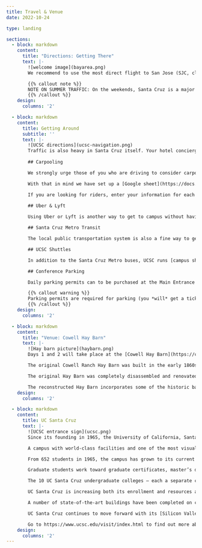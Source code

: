 ```yaml
---
title: Travel & Venue
date: 2022-10-24

type: landing

sections:
  - block: markdown
    content:
      title: "Directions: Getting There"
      text: |-
        ![welcome image](bayarea.png)
        We recommend to use the most direct flight to San Jose (SJC, closest), San Francisco (SFO), or Oakland (OAK) International Airports and then rent a car to get to Santa Cruz. Google Maps does a reasonable job finding the fastest route to Santa Cruz. However, the best routes and driving times can vary significantly depending on day of week and time of day. So when you plan your trip in advance, we recommend Google Maps or similar service with a “Depart at” and “Arrive by” functionality. Also, during your trip watch for new route recommendations due to accidents to avoid significant traffic delays.

        {{% callout note %}}
        NOTE ON SUMMER TRAFFIC: On the weekends, Santa Cruz is a major destination for travelers from the San Francisco Bay Area, and traffic on Highway 17 through the Santa Cruz Mountains from San Jose to Santa Cruz can be extremely congested. If you are driving and arrive on a weekend, please be aware that until about 1:00 or 2:00pm each day, it could take over 2 hours to reach Santa Cruz from San Jose.
        {{% /callout %}}
    design:
      columns: '2'

  - block: markdown
    content:
      title: Getting Around
      subtitle: ''
      text: |-
        ![UCSC directions](ucsc-navigation.png)
        Traffic is also heavy in Santa Cruz itself. Your hotel concierge should be able to suggests good ways to get around town without having to drive and park.
        
        ## Carpooling

        We strongly urge those of you who are driving to consider carpooling with other attendees. Traffic, even in summer, can be heavy on campus and it might be easier and simpler to carpool wherever possible.

        With that in mind we have set up a [Google sheet](https://docs.google.com/spreadsheets/d/1sq768MlMwVqDscfSLPiimppUtnYWljdtNDwQpCmNHyo/edit?usp=sharing) where you can sign up to offer a ride or request a ride.

        If you are looking for riders, enter your information for each day in the green “Looking for Riders” sections on the list. If you are looking for a driver, then enter your information for each day in the blue “Looking for Drivers” sections on the list.
        
        ## Uber & Lyft

        Using Uber or Lyft is another way to get to campus without having to find parking.

        ## Santa Cruz Metro Transit

        The local public transportation system is also a fine way to get around and has regularly scheduled buses with multiple stops on UC Santa Cruz campus, including "UCSC - Main Gate" which is a short walk to the Hay Barn where the conference takes place on Days 1 and 2, and "Science Hill (UCSC)" which is a short walk to Engineering 2 where the tutorials and workshops on Day 3 are located. It costs $2 cash (need to have exact amount) for one ride. You can also order and buy passes [online](https://scmtd.square.site/) ([Fares](https://www.scmtd.com/en/fares/fares), [Map](https://www.scmtd.com/en/routes/schedule/map), [Schedule](https://www.scmtd.com/en/routes/schedule)).

        ## UCSC Shuttles

        In addition to the Santa Cruz Metro buses, UCSC runs [campus shuttle buses](https://taps.ucsc.edu/buses-shuttles/campus-shuttles.html). The shuttles (aka “UCSC Loop Bus”) are free and useful for getting around within campus ([Map and Schedule](https://taps.ucsc.edu/pdf/campus-transit-schedule-11x17.pdf)). For Days 1 and 2 the bus stop closest to the Hay Barn is "Lower Campus". On Day 3 the bus stop closest to the tutorials and workshops is “Science Hill”, the one closest to Physical Sciences and Jack Baskin Engineering buildings near the upper left of the map. Buses operate in both directions and both directions are about the same distance between the campus main entrance and the Science Hill (for buses going the clockwise direction, use the "Barn Theater" bus stop across the street from the "Main Entrance" bus stop).

        ## Conference Parking

        Daily parking permits can to be purchased at the Main Entrance Kiosk (map coordinates M-7, see [campus parking map](https://taps.ucsc.edu/pdf/parking-map.pdf)) or the TAPS Sales Office (L-7). For Days 1 and 2, there is a small number of parking spaces available across the Hay Barn at parking lots 115 and 116 (L-8). Lot 116 also has a few parking spaces that can be paid for via the [ParkMobile app](https://parkmobile.io/) (also useful for parking in downtown Santa Cruz).  For Day 3, Google Maps driving directions are available for “UCSC Core West Structure” (Lot 112, map coordinates C-4). 

        {{% callout warning %}}
        Parking permits are required for parking (you *will* get a ticket if you do not display one)
        {{% /callout %}}
    design:
      columns: '2'

  - block: markdown
    content:
      title: "Venue: Cowell Hay Barn"
      text: |-
        ![Hay barn picture](haybarn.png)
        Days 1 and 2 will take place at the [Cowell Hay Barn](https://cowellhaybarn.ucsc.edu).  

        The original Cowell Ranch Hay Barn was built in the early 1860s as part of the Cowell Lime Works operation. The Hay Barn was an integral part of the Cowell Ranch, housing feed and the animals that hauled logs, limestone, and finished lime. Today the Hay Barn and the many nearby historic structures from the lime works period are part of the Cowell Lime Works Historic District.

        The original Hay Barn was completely disassembled and renovated in 2015 to serve as a space for public use and headquarters of the Center for Agroecology & Sustainable Food Systems.

        The reconstructed Hay Barn incorporates some of the historic barn’s heavy timbers and siding, and features traditional mortise-and-tenon framing juxtaposed with modern materials and contemporary design, to achieve a rustic yet visually distinct building. The award-winning result is a beautiful and dramatic signature building with a soaring, spacious interior offering a unique setting for weddings, banquets, concerts, conferences, and much more. See https://cowellhaybarn.ucsc.edu/ for more information about the Hay Barn and its history.
    design:
      columns: '2'

  - block: markdown
    content:
      title: UC Santa Cruz
      text: |-
        ![UCSC entrance sign](ucsc.png)
        Since its founding in 1965, the University of California, Santa Cruz, has earned international distinction as a university with high-impact research and an uncommon commitment to teaching and public service.

        A campus with world-class facilities and one of the most visually spectacular settings in higher education, UC Santa Cruz offers rigorous academic programs and cutting-edge research opportunities that teach students how to think, not what to think. Commitments to environmental stewardship and community engagement are central to UCSC’s core values.

        From 652 students in 1965, the campus has grown to its current enrollment of around 19,000 students (2021-2022). Undergraduates pursue bachelor’s degrees in 65 different [majors](https://admissions.ucsc.edu/find-your-program) supervised by divisional deans of [arts](https://arts.ucsc.edu), [engineering](https://engineering.ucsc.edu), [humanities](https://humanities.ucsc.edu), [physical & biological sciences](https://pbsci.ucsc.edu), and [social sciences](https://socialsciences.ucsc.edu).

        Graduate students work toward graduate certificates, master’s degrees, or doctoral degrees in 65 [academic programs](https://www.gradadmissions.ucsc.edu/graduate-studies) under the supervision of the divisional and graduate deans.

        The 10 UC Santa Cruz undergraduate colleges — each a separate community with its own buildings and administration — are built around a core of shared university facilities. These include the main and science/engineering libraries, performing arts buildings, visual arts studios, classrooms, computer facilities, and a complex of highly specialized buildings for the physical and biological sciences, and for engineering. Athletic facilities are provided on the east and west sides of the campus.

        UC Santa Cruz is increasing both its enrollment and resources and diversifying its educational and research opportunities. New academic programs are considered and added when desirable and feasible. The campus’s physical growth is guided by its most recent [Long-Range Development Plan](https://lrdp.ucsc.edu/). In 2013-14 the campus initiated a [strategic planning process](https://cpevc.ucsc.edu/envision-ucsc/) to identify priorities and published its final report in March 2017.

        A number of state-of-the-art buildings have been completed on campus in recent years, including the Biomedical Sciences Building, the Humanities and Social Sciences Facility, the Digital Arts Research Center, and the McHenry Library expansion. A restored and updated [Quarry Amphitheater](https://news.ucsc.edu/2016/10/quarry-restoration.html) reopened in fall 2017.

        UC Santa Cruz continues to move forward with its [Silicon Valley Campus](https://siliconvalley.ucsc.edu/), a multi-disciplinary teaching and research hub that is home to a master’s degree program in games and playable media, engineering faculty, the new office of industry alliances and technology commercialization, UCSC Silicon Valley Extension, and UC Scout.

        Go to https://www.ucsc.edu/visit/index.html to find out more about visiting UC Santa Cruz.
    design:
      columns: '2'
---
```


